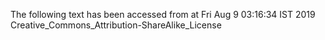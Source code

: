 The following text has been accessed from at Fri Aug 9 03:16:34 IST 2019
Creative_Commons_Attribution-ShareAlike_License
